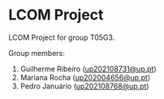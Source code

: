 # LCOM Project

LCOM Project for group T05G3.

Group members:

1. Guilherme Ribeiro (up202108731@up.pt)
2. Mariana Rocha (up202004656@up.pt)
3. Pedro Januário (up202108768@up.pt)
